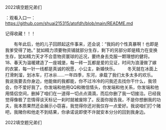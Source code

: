 2022填空题兄弟们

：观看入口一：https://github.com/shuai215315/atofdh/blob/main/README.md


记得收藏！！！



　　有年此后，他的儿子回顾起这件事来，还会说：“我妈的个性真暴啊！也即是我爹受得了她。”
犹如精力须要物资铺就部分生存，剩下的另部分即是精力在变换生存，犹如精力天才不合意物资寰球的近况，要终身去克服一颗理想的健将。
	18、春天为温暖建造了一座城堡，每一砖一瓦都是爱的见证，时间为浪漫做了嫁的衣裳，每一针一线都是真诚的祝愿，小公主，新婚快乐。
　　冬天就在冰面上打滑刺溜，划冰车，打冰尜……一年四季，东河，承载了我们太多太多的欢乐。
我说我要去你身边，他能做的我都能，你不过冷冷的问我还去找你干什么，我领会，你不爱好我了。你发端和他用QQ和微信情头，你发端和他关系，你发端和他用情侣空间，删掉了咱们在一道得一切点点滴滴，而后你删了我一切接洽。已经我觉得像极了恋情得谈天标记一刹时就被废除了。反面你报告我，不是你想删我的功夫，我本质果然还会展示小窃喜，我觉得你还对我仅存一点爱好。我说咱们打个赌吧，我赌你和他走不到结果，你承诺说即使不许就安本分分的回到我身边。







2022填空题兄弟们
